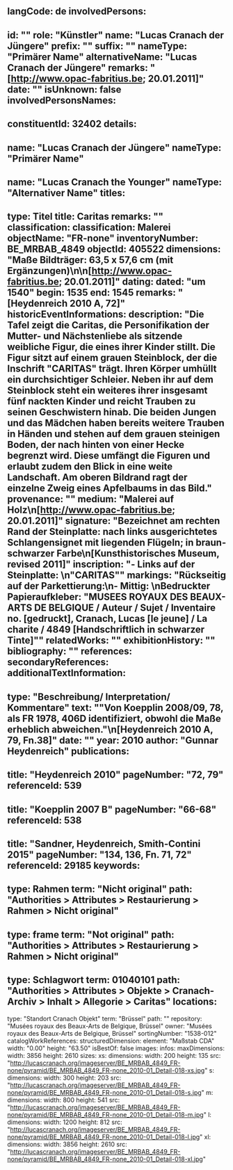 langCode: de
involvedPersons: 
 - 
   id: ""
  role: "Künstler"
  name: "Lucas Cranach der Jüngere"
  prefix: ""
  suffix: ""
  nameType: "Primärer Name"
  alternativeName: "Lucas Cranach der Jüngere"
  remarks: "[http://www.opac-fabritius.be; 20.01.2011]"
  date: ""
  isUnknown: false
involvedPersonsNames: 
 - 
   constituentId: 32402
  details: 
   - 
   name: "Lucas Cranach der Jüngere"
    nameType: "Primärer Name"
   - 
   name: "Lucas Cranach the Younger"
    nameType: "Alternativer Name"
titles: 
 - 
   type: Titel
  title: Caritas
  remarks: ""
classification: 
 classification: Malerei
objectName: "FR-none"
inventoryNumber: BE_MRBAB_4849
objectId: 405522
dimensions: "Maße Bildträger: 63,5 x 57,6 cm (mit Ergänzungen)\n\n[http://www.opac-fabritius.be; 20.01.2011]"
dating: 
 dated: "um 1540"
 begin: 1535
 end: 1545
 remarks: "[Heydenreich 2010 A, 72]"
 historicEventInformations: 
description: "Die Tafel zeigt die Caritas, die Personifikation der Mutter- und Nächstenliebe als sitzende weibliche Figur, die eines ihrer Kinder stillt. Die Figur sitzt auf einem grauen Steinblock, der die Inschrift \"CARITAS\" trägt. Ihren Körper umhüllt ein durchsichtiger Schleier. Neben ihr auf dem Steinblock steht ein weiteres ihrer insgesamt fünf nackten Kinder und reicht Trauben zu seinen Geschwistern hinab. Die beiden Jungen und das Mädchen haben bereits weitere Trauben in Händen und stehen auf dem grauen steinigen Boden, der nach hinten von einer Hecke begrenzt wird. Diese umfängt die Figuren und erlaubt zudem den Blick in eine weite Landschaft. Am oberen Bildrand ragt der einzelne Zweig eines Apfelbaums in das Bild."
provenance: ""
medium: "Malerei auf Holz\n[http://www.opac-fabritius.be; 20.01.2011]"
signature: "Bezeichnet am rechten Rand der Steinplatte: nach links ausgerichtetes Schlangensignet mit liegenden Flügeln; in braun-schwarzer Farbe\n[Kunsthistorisches Museum, revised 2011]"
inscription: "- Links auf der Steinplatte: \n\"CARITAS\""
markings: "Rückseitig auf der Parkettierung:\n- Mittig: \nBedruckter Papieraufkleber: \"MUSEES ROYAUX DES BEAUX-ARTS DE BELGIQUE / Auteur / Sujet / Inventaire no. [gedruckt], Cranach, Lucas [le jeune] / La charite / 4849 [Handschriftlich in schwarzer Tinte]\""
relatedWorks: ""
exhibitionHistory: ""
bibliography: ""
references: 
secondaryReferences: 
additionalTextInformation: 
 - 
   type: "Beschreibung/ Interpretation/ Kommentare"
  text: "\"Von Koepplin 2008/09, 78, als FR 1978, 406D identifiziert, obwohl die Maße erheblich abweichen.\"\n[Heydenreich 2010 A, 79, Fn.38]"
  date: ""
  year: 2010
  author: "Gunnar Heydenreich"
publications: 
 - 
   title: "Heydenreich 2010"
  pageNumber: "72, 79"
  referenceId: 539
 - 
   title: "Koepplin 2007 B"
  pageNumber: "66-68"
  referenceId: 538
 - 
   title: "Sandner, Heydenreich, Smith-Contini 2015"
  pageNumber: "134, 136, Fn. 71, 72"
  referenceId: 29185
keywords: 
 - 
   type: Rahmen
  term: "Nicht original"
  path: "Authorities > Attributes > Restaurierung > Rahmen > Nicht original"
 - 
   type: frame
  term: "Not original"
  path: "Authorities > Attributes > Restaurierung > Rahmen > Nicht original"
 - 
   type: Schlagwort
  term: 01040101
  path: "Authorities > Attributes > Objekte > Cranach-Archiv > Inhalt > Allegorie > Caritas"
locations: 
 - 
   type: "Standort Cranach Objekt"
  term: "Brüssel"
  path: ""
repository: "Musées royaux des Beaux-Arts de Belgique, Brüssel"
owner: "Musées royaux des Beaux-Arts de Belgique, Brüssel"
sortingNumber: "1538-012"
catalogWorkReferences: 
structuredDimension: 
 element: "Maßstab CDA"
 width: "0.00"
 height: "63.50"
isBestOf: false
images: 
 infos: 
  maxDimensions: 
   width: 3856
   height: 2610
 sizes: 
  xs: 
   dimensions: 
    width: 200
    height: 135
   src: "http://lucascranach.org/imageserver/BE_MRBAB_4849_FR-none/pyramid/BE_MRBAB_4849_FR-none_2010-01_Detail-018-xs.jpg"
  s: 
   dimensions: 
    width: 300
    height: 203
   src: "http://lucascranach.org/imageserver/BE_MRBAB_4849_FR-none/pyramid/BE_MRBAB_4849_FR-none_2010-01_Detail-018-s.jpg"
  m: 
   dimensions: 
    width: 800
    height: 541
   src: "http://lucascranach.org/imageserver/BE_MRBAB_4849_FR-none/pyramid/BE_MRBAB_4849_FR-none_2010-01_Detail-018-m.jpg"
  l: 
   dimensions: 
    width: 1200
    height: 812
   src: "http://lucascranach.org/imageserver/BE_MRBAB_4849_FR-none/pyramid/BE_MRBAB_4849_FR-none_2010-01_Detail-018-l.jpg"
  xl: 
   dimensions: 
    width: 3856
    height: 2610
   src: "http://lucascranach.org/imageserver/BE_MRBAB_4849_FR-none/pyramid/BE_MRBAB_4849_FR-none_2010-01_Detail-018-xl.jpg"